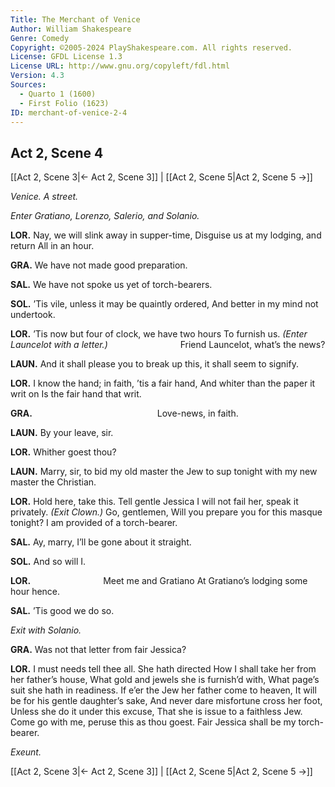 ```yaml
---
Title: The Merchant of Venice
Author: William Shakespeare
Genre: Comedy
Copyright: ©2005-2024 PlayShakespeare.com. All rights reserved.
License: GFDL License 1.3
License URL: http://www.gnu.org/copyleft/fdl.html
Version: 4.3
Sources:
  - Quarto 1 (1600)
  - First Folio (1623)
ID: merchant-of-venice-2-4
---
```


## Act 2, Scene 4
[[Act 2, Scene 3|← Act 2, Scene 3]] | [[Act 2, Scene 5|Act 2, Scene 5 →]]

*Venice. A street.*

*Enter Gratiano, Lorenzo, Salerio, and Solanio.*

**LOR.**
Nay, we will slink away in supper-time,
Disguise us at my lodging, and return
All in an hour.

**GRA.**
We have not made good preparation.

**SAL.**
We have not spoke us yet of torch-bearers.

**SOL.**
’Tis vile, unless it may be quaintly ordered,
And better in my mind not undertook.

**LOR.**
’Tis now but four of clock, we have two hours
To furnish us.
*(Enter Launcelot with a letter.)*
        Friend Launcelot, what’s the news?

**LAUN.**
And it shall please you to break up this, it shall seem to signify.

**LOR.**
I know the hand; in faith, ’tis a fair hand,
And whiter than the paper it writ on
Is the fair hand that writ.

**GRA.**
              Love-news, in faith.

**LAUN.**
By your leave, sir.

**LOR.**
Whither goest thou?

**LAUN.**
Marry, sir, to bid my old master the Jew to sup tonight with my new master the Christian.

**LOR.**
Hold here, take this. Tell gentle Jessica
I will not fail her, speak it privately.
*(Exit Clown.)*
Go, gentlemen,
Will you prepare you for this masque tonight?
I am provided of a torch-bearer.

**SAL.**
Ay, marry, I’ll be gone about it straight.

**SOL.**
And so will I.

**LOR.**
        Meet me and Gratiano
At Gratiano’s lodging some hour hence.

**SAL.**
’Tis good we do so.

*Exit with Solanio.*

**GRA.**
Was not that letter from fair Jessica?

**LOR.**
I must needs tell thee all. She hath directed
How I shall take her from her father’s house,
What gold and jewels she is furnish’d with,
What page’s suit she hath in readiness.
If e’er the Jew her father come to heaven,
It will be for his gentle daughter’s sake,
And never dare misfortune cross her foot,
Unless she do it under this excuse,
That she is issue to a faithless Jew.
Come go with me, peruse this as thou goest.
Fair Jessica shall be my torch-bearer.

*Exeunt.*

[[Act 2, Scene 3|← Act 2, Scene 3]] | [[Act 2, Scene 5|Act 2, Scene 5 →]]